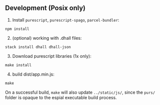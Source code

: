 ## Development (Posix only)

1. Install `purescript`, `purescript-spago`, `parcel-bundler`: 

```
npm install
```

2. (optional) working with .dhall files: 

```
stack install dhall dhall-json
```

3. Download purescript libraries (1x only): 

```
make install
```

4. build dist/app.min.js: 

```
make
```

On a successful build, `make` will also update `../static/js/`, 
since the `purs/` folder is opaque to the espial executable build process. 

